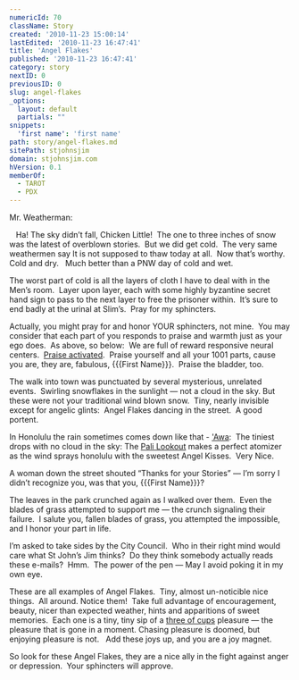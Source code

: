 ```yaml
---
numericId: 70
className: Story
created: '2010-11-23 15:00:14'
lastEdited: '2010-11-23 16:47:41'
title: 'Angel Flakes'
published: '2010-11-23 16:47:41'
category: story
nextID: 0
previousID: 0
slug: angel-flakes
_options:
  layout: default
  partials: ""
snippets:
  'first name': 'first name'
path: story/angel-flakes.md
sitePath: stjohnsjim
domain: stjohnsjim.com
hVersion: 0.1
memberOf:
  - TAROT
  - PDX
---
```

Mr. Weatherman:

&nbsp;&nbsp; Ha! The sky didn&rsquo;t fall, Chicken Little!&nbsp; The one to three inches of snow was the latest of overblown stories.&nbsp; But we did get cold. &nbsp;The very same weathermen say It is not supposed to thaw today at all.&nbsp; Now that&rsquo;s worthy.&nbsp; Cold and dry. &nbsp; Much better than a PNW day of&nbsp;cold and wet.

The worst part of cold is all the layers of cloth I have to deal with in the Men&rsquo;s room.&nbsp; Layer upon layer, each with some highly byzantine secret hand sign to pass to the next layer to free the prisoner within.&nbsp; It&rsquo;s sure to end badly at the urinal at Slim&rsquo;s.&nbsp; Pray for my sphincters.

Actually, you might pray for and honor YOUR sphincters, not mine.&nbsp; You may consider that each part of you responds to praise and warmth just as your ego does.&nbsp; As above, so below:&nbsp; We are full of reward responsive neural centers. &nbsp;[Praise activated][0].&nbsp; Praise yourself and all your 1001 parts, cause you are, they are, fabulous, {{{First Name}}}. &nbsp;Praise the bladder, too.

The walk into town was punctuated by several mysterious, unrelated events.&nbsp; Swirling snowflakes in the sunlight &mdash; not a cloud in the sky. But these were not your traditional wind blown snow. &nbsp;Tiny, nearly invisible except for angelic glints:&nbsp; Angel Flakes dancing in the street.&nbsp; A good portent.

In Honolulu the rain sometimes comes down like that - ['Awa][1]:&nbsp; The tiniest drops with no cloud in the sky: The [Pali Lookout][2] makes a perfect atomizer as the wind sprays honolulu with the sweetest Angel Kisses.&nbsp; Very Nice.

A woman down the street shouted &ldquo;Thanks for your Stories&rdquo; &mdash; I&rsquo;m sorry I didn&rsquo;t recognize you, was that you, {{{First Name}}}?

The leaves in the park crunched again as I walked over them.&nbsp; Even the blades of grass attempted to support me &mdash; the crunch signaling their failure.&nbsp; I salute you, fallen blades of grass, you attempted the impossible, and I honor your part in life.

I&rsquo;m asked to take sides by the City Council.&nbsp; Who in their right mind would care what St John&rsquo;s Jim thinks?&nbsp; Do they think somebody actually reads these e-mails?&nbsp; Hmm.&nbsp; The power of the pen &mdash; May I avoid poking it in my own eye.

These are all examples of Angel Flakes.&nbsp; Tiny, almost un-noticible nice things.&nbsp; All around. Notice them!&nbsp; Take full advantage of encouragement, beauty, nicer than expected weather, hints and apparitions of sweet memories.&nbsp; Each one is a tiny, tiny sip of a [three of cups][3] pleasure &mdash; the pleasure that is gone in a moment. Chasing pleasure is doomed, but enjoying pleasure is not. &nbsp; Add these joys up, and you are a joy magnet.

So look for these Angel Flakes, they are a nice ally in the fight against anger or depression.&nbsp; Your sphincters will approve.

[0]: http://www.ouuf.org/sermons/my-body.html
[1]: http://cf.synergylearning.org/displayarticle.cfm?selectedarticle=513
[2]: http://www.portaloha.com/SecretsOfHawaii/PaliLookout.htm
[3]: http://blissblvd.com/the-tarot/three-of-cups/